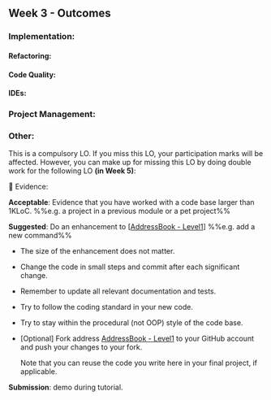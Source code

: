 <link rel="stylesheet" href="{{baseUrl}}/css/main.css">
<link rel="stylesheet" href="{{baseUrl}}/css/schedule.css">

<div class="website-content">

## Week 3 - Outcomes

<div id="main">

### Implementation:

#### Refactoring:

<dynamic-panel type="warning" src="outcome-refactor.md" header="**`W3.1` Can refactor code at a basic level :star::star:**" no-close />

#### Code Quality:

<dynamic-panel type="warning" src="outcome-styleGuide.md" header="**`W3.2` Can follow a simple style guide :star::star:**" no-close />

<dynamic-panel type="warning" src="outcome-readability.md" header="**`W3.3` Can improve code readability :star::star:**" no-close/>

<dynamic-panel type="warning" src="outcome-naming.md" header="**`W3.4` Can use good naming :star::star:**" no-close />

<dynamic-panel type="warning" src="outcome-codingPractice.md" header="**`W3.5` Can avoid unsafe coding practices :star::star:**" no-close />

<dynamic-panel type="info" src="outcome-comment.md" header="**`W3.6` Can write good code comments :star::star::star:**" no-close />

#### IDEs:

<dynamic-panel type="info" src="outcome-ide.md" header="**`W3.7` Can use intermediate level features of an IDE :star::star::star:**" no-close />

### Project Management:

<dynamic-panel type="danger" src="outcome-remoteRepo.md" header="**`W3.8` Can communicate with a remote repo :star:**" no-close />

<dynamic-panel type="info" src="outcome-gitHistory.md" header="**`W3.9` Can traverse Git history :star::star::star:**" no-close />

### Other:

<!-- ==================================================================================================== -->

<panel type="danger" header="**`W3.10` Can work with a 1KLoC code base :star: ==[Compulsory]==**" expandable no-close>
  <panel header=":dart: Evidence" expanded>

<tip-box type="important"> 

This is a compulsory LO. If you miss this LO, your participation marks will be affected. However, you can make up for missing this LO by doing double work for the following LO **(in Week 5)**:

<panel type="seamless" header="[For Reference] details of the Week 5 LO mentioned above">

:dart: Evidence:

<include src="../week5/2kloc.md"/>

</panel>

</tip-box>

**Acceptable**: Evidence that you have worked with a code base larger than 1KLoC. %%e.g. a project in a previous module or a pet project%%

**Suggested**: Do an enhancement to [[AddressBook - Level1](https://github.com/nus-cs2103-AY1718S1/addressbook-level1)]  %%e.g. add a new command%%

* The size of the enhancement does not matter.
* Change the code in small steps and commit after each significant change.
* Remember to update all relevant documentation and tests.
* Try to follow the coding standard in your new code.
* Try to stay within the procedural (not OOP) style of the code base.
* [Optional] Fork address [AddressBook - Level1](https://github.com/nus-cs2103-AY1718S1/addressbook-level1) to your GitHub account and push your changes to your fork.

  <tip-box type="tip">
  
  Note that you can reuse the code you write here in your final project, if applicable.
 
  </tip-box>

**Submission**: demo during tutorial.

  </panel>
</panel>

</div>
</div>
